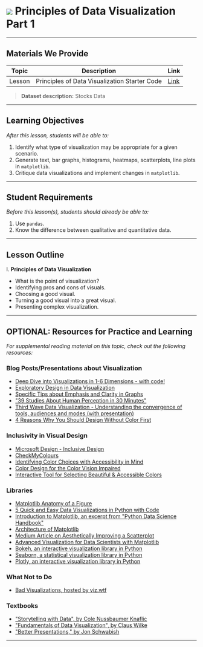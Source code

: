 # ![](https://ga-dash.s3.amazonaws.com/production/assets/logo-9f88ae6c9c3871690e33280fcf557f33.png) Principles of Data Visualization Part 1

---

## Materials We Provide


| Topic | Description | Link |
| --- | --- | --- |
| Lesson | Principles of Data Visualization Starter Code | [Link](./starter-code.ipynb)|

> **Dataset description:** Stocks Data

---

## Learning Objectives

*After this lesson, students will be able to:*

1. Identify what type of visualization may be appropriate for a given scenario.
2. Generate text, bar graphs, histograms, heatmaps, scatterplots, line plots in `matplotlib`.
3. Critique data visualizations and implement changes in `matplotlib`.

---

## Student Requirements

*Before this lesson(s), students should already be able to:*

1. Use `pandas`.
2. Know the difference between qualitative and quantitative data.

---

## Lesson Outline

I. **Principles of Data Visualization**
- What is the point of visualization?
- Identifying pros and cons of visuals.
- Choosing a good visual.
- Turning a good visual into a great visual.
- Presenting complex visualization.

---

## OPTIONAL: Resources for Practice and Learning

*For supplemental reading material on this topic, check out the following resources:*

### Blog Posts/Presentations about Visualization
- [Deep Dive into Visualizations in 1-6 Dimensions - with code!](https://medium.com/swlh/effective-visualization-of-multi-dimensional-data-a-hands-on-approach-b48f36a56ee8)
- [Exploratory Design in Data Visualization](https://towardsdatascience.com/exploratory-design-in-data-visualization-87bc60ce7f04)
- [Specific Tips about Emphasis and Clarity in Graphs](https://www.slideshare.net/harriken/data-vizualization-tips)
- ["39 Studies About Human Perception in 30 Minutes"](https://medium.com/@kennelliott/39-studies-about-human-perception-in-30-minutes-4728f9e31a73)
- [Third Wave Data Visualization - Understanding the convergence of tools, audiences and modes (with presentation)](https://medium.com/data-visualization-society/3rd-wave-data-visualization-824c5dc84967)
- [4 Reasons Why You Should Design Without Color First](https://medium.com/devsdesign/4-reasons-why-you-should-design-without-color-first-c0e38180f689)

### Inclusivity in Visual Design
- [Microsoft Design - Inclusive Design](https://www.microsoft.com/design/inclusive/)
- [CheckMyColours](http://www.checkmycolours.com/)
- [Identifying Color Choices with Accessibility in Mind](https://twitter.com/sarasoueidan/status/1093184474353975297?s=21)
- [Color Design for the Color Vision Impaired](https://cartographicperspectives.org/index.php/journal/article/view/cp58-jenny-kelso/332)
- [Interactive Tool for Selecting Beautiful & Accessible Colors](https://twitter.com/sarasoueidan/status/1093184474353975297?s=21)

### Libraries
- [Matplotlib Anatomy of a Figure](https://matplotlib.org/examples/showcase/anatomy.html)
- [5 Quick and Easy Data Visualizations in Python with Code](https://towardsdatascience.com/5-quick-and-easy-data-visualizations-in-python-with-code-a2284bae952f)
- [Introduction to Matplotlib, an excerpt from "Python Data Science Handbook"](https://jakevdp.github.io/PythonDataScienceHandbook/04.00-introduction-to-matplotlib.html)
- [Architecture of Matplotlib](http://www.aosabook.org/en/matplotlib.html)
- [Medium Article on Aesthetically Improving a Scatterplot](https://towardsdatascience.com/customizing-plots-with-python-matplotlib-bcf02691931f)
- [Advanced Visualization for Data Scientists with Matplotlib](https://medium.com/sfu-big-data/advanced-visualization-for-data-scientists-with-matplotlib-15c28863c41c)
- [Bokeh, an interactive visualization library in Python](https://bokeh.pydata.org/)
- [Seaborn, a statistical visualization library in Python](https://seaborn.pydata.org/)
- [Plotly, an interactive visualization library in Python](https://plotly.com/)

### What Not to Do
- [Bad Visualizations, hosted by viz.wtf](http://viz.wtf/)

### Textbooks
- ["Storytelling with Data", by Cole Nussbaumer Knaflic](http://www.storytellingwithdata.com/)
- ["Fundamentals of Data Visualization", by Claus Wilke](https://serialmentor.com/dataviz/)
- ["Better Presentations," by Jon Schwabish](https://policyviz.com/better-presentations/)

---
